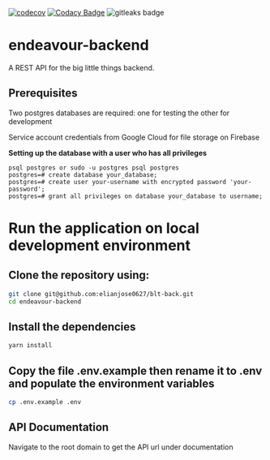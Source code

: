 [![codecov](https://codecov.io/gh/big-little-things/endeavour-backend/branch/master/graph/badge.svg?token=WLP34K1QSX)](https://codecov.io/gh/big-little-things/endeavour-backend)
[![Codacy Badge](https://app.codacy.com/project/badge/Grade/46feb99593e145e1a14e3d78adfee271)](https://app.codacy.com?utm_source=gh&utm_medium=referral&utm_content=&utm_campaign=Badge_grade)
<img alt="gitleaks badge" src="https://img.shields.io/badge/protected%20by-gitleaks-blue">
# endeavour-backend
A REST API for the big little things backend.
## Prerequisites

Two postgres databases are required: one for testing the other for development

Service account credentials from Google Cloud for file storage on Firebase 

**Setting up the database with a user who has all privileges**
```
psql postgres or sudo -u postgres psql postgres
postgres=# create database your_database;
postgres=# create user your-username with encrypted password 'your-password';
postgres=# grant all privileges on database your_database to username;
```

# Run the application on local development environment
## Clone the repository using: 
```bash
git clone git@github.com:elianjose0627/blt-back.git
cd endeavour-backend
```

## Install the dependencies
```bash
yarn install
```

## Copy the file .env.example then rename it to .env and **populate the environment variables**
```bash
cp .env.example .env
```

## API Documentation
Navigate to the root domain to get the API url under documentation
